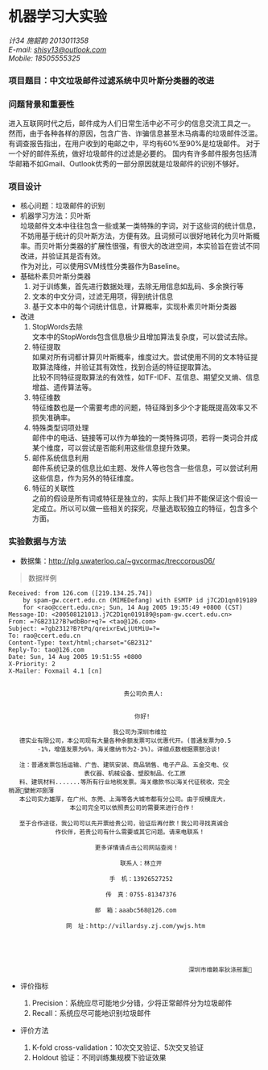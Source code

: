# 机器学习大实验

*计34 施韶韵 2013011358*  
*E-mail: shisy13@outlook.com*  
*Mobile: 18505555325*

### 项目题目：中文垃圾邮件过滤系统中贝叶斯分类器的改进

### 问题背景和重要性

进入互联网时代之后，邮件成为人们日常生活中必不可少的信息交流工具之一。
然而，由于各种各样的原因，包含广告、诈骗信息甚至木马病毒的垃圾邮件泛滥。
有调查报告指出，在用户收到的电邮之中，平均有60%至90%是垃圾邮件。
对于一个好的邮件系统，做好垃圾邮件的过滤是必要的。
国内有许多邮件服务包括清华邮箱不如Gmail、Outlook优秀的一部分原因就是垃圾邮件的识别不够好。

### 项目设计

- 核心问题：垃圾邮件的识别
- 机器学习方法：贝叶斯  
垃圾邮件文本中往往包含一些或某一类特殊的字词，对于这些词的统计信息，不妨用基于统计的贝叶斯方法，方便有效。且词频可以很好地转化为贝叶斯概率。而贝叶斯分类器的扩展性很强，有很大的改进空间，本实验旨在尝试不同改进，并验证其是否有效。  
作为对比，可以使用SVM线性分类器作为Baseline。
- 基础朴素贝叶斯分类器  
    1. 对于训练集，首先进行数据处理，去除无用信息如乱码、多余换行等
    2. 文本的中文分词，过滤无用项，得到统计信息
    3. 基于文本中的每个词统计信息，计算概率，实现朴素贝叶斯分类器
- 改进
    1. StopWords去除  
        文本中的StopWords包含信息极少且增加算法复杂度，可以尝试去除。
    2. 特征提取  
        如果对所有词都计算贝叶斯概率，维度过大。尝试使用不同的文本特征提取算法降维，并验证其有效性，找到合适的特征提取算法。  
        比较不同特征提取算法的有效性，如TF-IDF、互信息、期望交叉熵、信息增益、遗传算法等。
    3. 特征维数  
        特征维数也是一个需要考虑的问题，特征降到多少个才能既提高效率又不损失准确率。
    4. 特殊类型词项处理  
        邮件中的电话、链接等可以作为单独的一类特殊词项，若将一类词合并成某个维度，可以尝试是否能利用这些信息提升效果。
    5. 邮件系统信息利用  
        邮件系统记录的信息比如主题、发件人等也包含一些信息，可以尝试利用这些信息，作为另外的特征维度。
    6. 特征的关联性  
        之前的假设是所有词或特征是独立的，实际上我们并不能保证这个假设一定成立。所以可以做一些相关的探究，尽量选取较独立的特征，包含多个方面。
        
    
### 实验数据与方法

- 数据集：http://plg.uwaterloo.ca/~gvcormac/treccorpus06/

> 数据样例

```
Received: from 126.com ([219.134.25.74])
	by spam-gw.ccert.edu.cn (MIMEDefang) with ESMTP id j7C2D1qn019189
	for <rao@ccert.edu.cn>; Sun, 14 Aug 2005 19:35:49 +0800 (CST)
Message-ID: <200508121013.j7C2D1qn019189@spam-gw.ccert.edu.cn>
From: =?GB2312?B?wdbBor+q?= <tao@126.com>
Subject: =?gb2312?B?tPq/qreixrEwLjUtMiU=?=
To: rao@ccert.edu.cn
Content-Type: text/html;charset="GB2312"
Reply-To: tao@126.com
Date: Sun, 14 Aug 2005 19:51:55 +0800
X-Priority: 2
X-Mailer: Foxmail 4.1 [cn]


                                贵公司负责人:


                                   你好!

                             我公司为深圳市维拉
   德实业有限公司，本公司现有大量各种余额发票可以优惠代开。(普通发票为0.5
        -1%，增值发票为6%，海关缴纳书为2-3%)。详细点数根据票额洽谈!

   注：普通发票包括运输、广告、建筑安装、商品销售、电子产品、五金交电、仪
                     表仪器、机械设备、塑胶制品、化工原
   料、建筑材料.......等所有行业地税发票。海关缴款书以海关代征税收，完全                             梢源嬖鲋邓捌薄
   本公司实力雄厚，在广州、东莞、上海等各大城市都有分公司。由于规模庞大，
                 本公司完全可以依照贵公司的需要来进行合作！

   至于合作途径，我公司可以先开票给贵公司，验证后再付款！我公司寻找真诚合
             作伙伴，若贵公司有什么需要或其它问题。请来电联系！

                        更多详情请点击公司网站查阅！

                               联系人：林立开

                            手　机：13926527252

                           传　真：0755-81347376

                        邮　箱：aaabc568@126.com

                网　址：http://villardsy.zj.com/ywjs.htm





                                                  深圳市维赖率狄涤邢薰

```
- 评价指标
    1. Precision：系统应尽可能地少分错，少将正常邮件分为垃圾邮件
    2. Recall：系统应尽可能地识别垃圾邮件

- 评价方法
    1. K-fold cross-validation：10次交叉验证、5次交叉验证
    2. Holdout 验证：不同训练集规模下验证效果
